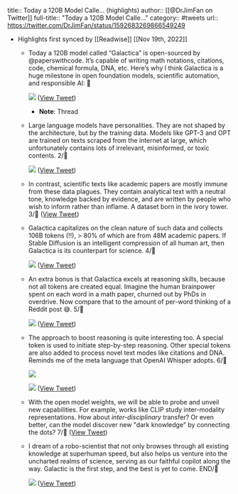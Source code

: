 title:: Today a 120B Model Calle... (highlights)
author:: [[@DrJimFan on Twitter]]
full-title:: "Today a 120B Model Calle..."
category:: #tweets
url:: https://twitter.com/DrJimFan/status/1592683269866549249

- Highlights first synced by [[Readwise]] [[Nov 19th, 2022]]
	- Today a 120B model called “Galactica” is open-sourced by @paperswithcode. It’s capable of writing math notations, citations, code, chemical formula, DNA, etc. Here’s why I think Galactica is a huge milestone in open foundation models, scientific automation, and responsible AI: 🧵 
	  
	  ![](https://pbs.twimg.com/media/FhpY_jHVsAAlMXP.jpg) ([View Tweet](https://twitter.com/DrJimFan/status/1592683269866549249))
		- **Note**: Thread
	- Large language models have personalities. They are not shaped by the architecture, but by the training data. Models like GPT-3 and OPT are trained on texts scraped from the internet at large, which unfortunately contains lots of irrelevant, misinformed, or toxic contents. 2/🧵 
	  
	  ![](https://pbs.twimg.com/media/FhpY_11VQAEZ4Fc.jpg) ([View Tweet](https://twitter.com/DrJimFan/status/1592683274719354880))
	- In contrast, scientific texts like academic papers are mostly immune from these data plagues. They contain analytical text with a neutral tone, knowledge backed by evidence, and are written by people who wish to inform rather than inflame. A dataset born in the ivory tower. 3/🧵 ([View Tweet](https://twitter.com/DrJimFan/status/1592683277420482560))
	- Galactica capitalizes on the clean nature of such data and collects 106B tokens (!!), > 80% of which are from 48M academic papers. If Stable Diffusion is an intelligent compression of all human art, then Galactica is its counterpart for science. 4/🧵 
	  
	  ![](https://pbs.twimg.com/media/FhpZAPCVUAIc7VZ.jpg) ([View Tweet](https://twitter.com/DrJimFan/status/1592683282092941313))
	- An extra bonus is that Galactica excels at reasoning skills, because not all tokens are created equal. Imagine the human brainpower spent on each word in a math paper, churned out by PhDs in overdrive. Now compare that to the amount of per-word thinking of a Reddit post 😅. 5/🧵 
	  
	  ![](https://pbs.twimg.com/media/FhpZAmPUAAAErgw.jpg) ([View Tweet](https://twitter.com/DrJimFan/status/1592683288204017664))
	- The approach to boost reasoning is quite interesting too. A special token <work> is used to initiate step-by-step reasoning. Other special tokens are also added to process novel text modes like citations and DNA. Reminds me of the meta language that OpenAI Whisper adopts. 6/🧵 
	  
	  ![](https://pbs.twimg.com/media/FhpZA9SVUAAwaum.jpg) 
	  
	  ![](https://pbs.twimg.com/media/FhpZA9QUAAYtBjp.jpg) ([View Tweet](https://twitter.com/DrJimFan/status/1592683294168350720))
	- With the open model weights, we will be able to probe and unveil new capabilities. For example, works like CLIP study inter-modality representations. How about *inter-disciplinary* transfer? Or even better, can the model discover new "dark knowledge" by connecting the dots? 7/🧵 ([View Tweet](https://twitter.com/DrJimFan/status/1592683297028837376))
	- I dream of a robo-scientist that not only browses through all existing knowledge at superhuman speed, but also helps us venture into the uncharted realms of science, serving as our faithful copilot along the way. Galactic is the first step, and the best is yet to come. END/🧵 
	  
	  ![](https://pbs.twimg.com/media/FhpZBXGVIAAOnno.jpg) ([View Tweet](https://twitter.com/DrJimFan/status/1592683300933742594))